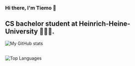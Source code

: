 ### Hi there, I'm Tiemo 👋

## CS bachelor student at Heinrich-Heine-University 👨🏼‍🎓.

![My GitHub stats](https://github-readme-stats.vercel.app/api?username=tiemotm&show_icons=true&theme=buefy)
<br>
<br>

![Top Languages](https://github-readme-stats.vercel.app/api/top-langs/?username=tiemotm&layout=compact&theme=buefy)
